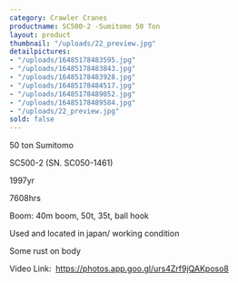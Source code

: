 ```yaml
---
category: Crawler Cranes
productname: SC500-2 -Sumitomo 50 Ton
layout: product
thumbnail: "/uploads/22_preview.jpg"
detailpictures:
- "/uploads/16485178483595.jpg"
- "/uploads/16485178483843.jpg"
- "/uploads/16485178483928.jpg"
- "/uploads/16485178484517.jpg"
- "/uploads/16485178489052.jpg"
- "/uploads/16485178489584.jpg"
- "/uploads/22_preview.jpg"
sold: false
---
```


50 ton Sumitomo

SC500-2 (SN. SC050-1461)

1997yr

7608hrs

Boom: 40m boom, 50t, 35t, ball hook

Used and located in japan/ working condition

Some rust on body

Video Link:  https://photos.app.goo.gl/urs4Zrf9jQAKposo8



